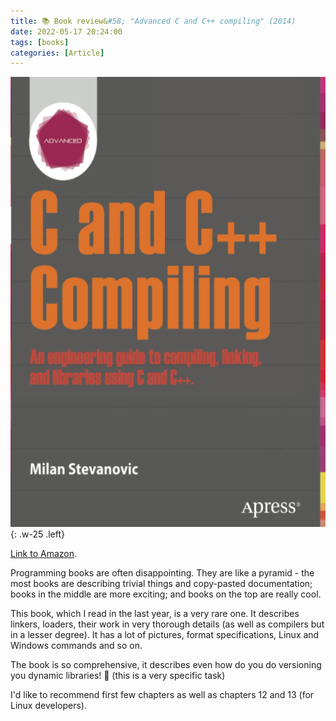 ```yaml
---
title: 📚 Book review&#58; "Advanced C and C++ compiling" (2014)
date: 2022-05-17 20:24:00
tags: [books]
categories: [Article]
---
```


![](/assets/img/posts/2022-05-17/cover.jpg){: .w-25 .left}

[Link to Amazon](https://www.amazon.com/Advanced-C-Compiling-Milan-Stevanovic/dp/1430266678).

Programming books are often disappointing. They are like a pyramid - the most books are describing trivial things
and copy-pasted documentation; books in the middle are more exciting; and books on the top are really cool.

This book, which I read in the last year, is a very rare one.
It describes linkers, loaders, their work in very thorough details (as well as compilers but in a lesser degree).
It has a lot of pictures, format specifications, Linux and Windows commands and so on.

The book is so comprehensive, it describes even how do you do versioning you dynamic libraries! 🤯 (this is a very specific task)

I'd like to recommend first few chapters as well as chapters 12 and 13 (for Linux developers).
